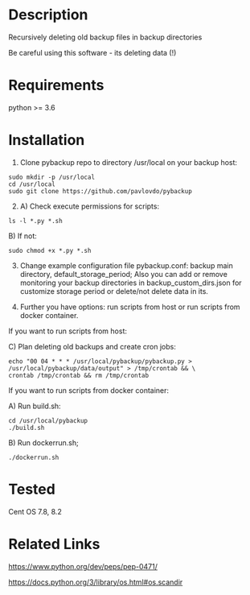Description
===========
Recursively deleting old backup files in backup directories

Be careful using this software - its deleting data (!)


Requirements
============
python >= 3.6


Installation
============
1) Clone pybackup repo to directory /usr/local on your backup host:
```
sudo mkdir -p /usr/local
cd /usr/local
sudo git clone https://github.com/pavlovdo/pybackup
```

2) A) Check execute permissions for scripts:
```
ls -l *.py *.sh
```
B) If not:
```
sudo chmod +x *.py *.sh
```

3) Change example configuration file pybackup.conf: backup main directory, default_storage_period;
Also you can add or remove monitoring your backup directories in backup_custom_dirs.json for customize
 storage period or delete/not delete data in its.

4) Further you have options: run scripts from host or run scripts from docker container.

If you want to run scripts from host:

C) Plan deleting old backups and create cron jobs:
```
echo "00 04 * * * /usr/local/pybackup/pybackup.py > /usr/local/pybackup/data/output" > /tmp/crontab && \
crontab /tmp/crontab && rm /tmp/crontab
```

If you want to run scripts from docker container:

A) Run build.sh:
```
cd /usr/local/pybackup
./build.sh
```

B) Run dockerrun.sh;
```
./dockerrun.sh
```


Tested
======
Cent OS 7.8, 8.2



Related Links
=============
https://www.python.org/dev/peps/pep-0471/

https://docs.python.org/3/library/os.html#os.scandir
